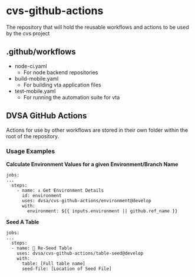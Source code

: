 # cvs-github-actions
The repository that will hold the reusable workflows and actions to be used by the cvs project

## .github/workflows
- node-ci.yaml
  - For node backend repositories
- build-mobile.yaml
  - For building vta application files
- test-mobile.yaml
  - For running the automation suite for vta

## DVSA GitHub Actions
Actions for use by other workflows are stored in their own folder within the root of the repository.

### Usage Examples

**Calculate Environment Values for a given Environment/Branch Name**
```
jobs:
...
  steps:
    - name: ↕️ Get Environment Details
      id: environment
      uses: dvsa/cvs-github-actions/environment@develop
      with:
        environment: ${{ inputs.environment || github.ref_name }}
```

**Seed A Table**
```
jobs:
...
  steps:
  - name: 🌱 Re-Seed Table
    uses: dvsa/cvs-github-actions/table-seed@develop
    with:
      table: [Full table name]
      seed-file: [Location of Seed File]
```